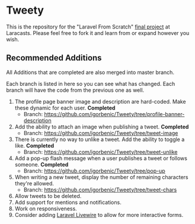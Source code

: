 # Tweety

This is the repository for the "Laravel From Scratch" [final project](https://laracasts.com/series/laravel-6-from-scratch#chapter-14) at Laracasts. Please feel free to fork it and learn from or expand however you wish.

## Recommended Additions

All Additions that are completed are also merged into master branch.

Each branch is listed in here so you can see what has changed. Each branch will have the code from the previous one as well.

1. The profile page banner image and description are hard-coded. Make these dynamic for each user. **Completed**
   - Branch: https://github.com/igorbenic/Tweety/tree/profile-banner-description
2. Add the ability to attach an image when publishing a tweet. **Completed**
   - Branch: https://github.com/igorbenic/Tweety/tree/tweet-image
3. There is currently no way to unlike a tweet. Add the ability to toggle a like. **Completed**
   - Branch: https://github.com/igorbenic/Tweety/tree/tweet-unlike
4. Add a pop-up flash message when a user publishes a tweet or follows someone. **Completed**
   - Branch: https://github.com/igorbenic/Tweety/tree/pop-up
5. When writing a new tweet, display the number of remaining characters they're allowed.
   - Branch: https://github.com/igorbenic/Tweety/tree/tweet-chars
6. Allow tweets to be deleted.
7. Add support for mentions and notifications.
8. Work on responsiveness.
9. Consider adding [Laravel Livewire](https://laravel-livewire.com) to allow for more interactive forms.

